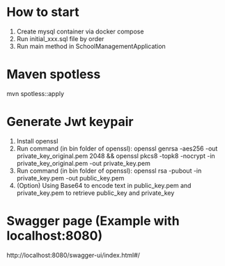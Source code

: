 # How to start
1. Create mysql container via docker compose
2. Run initial_xxx.sql file by order
3. Run main method in SchoolManagementApplication

# Maven spotless
mvn spotless::apply

# Generate Jwt keypair 
1. Install openssl
2. Run command (in bin folder of openssl): openssl genrsa -aes256 -out private_key_original.pem 2048 && openssl pkcs8 -topk8 -nocrypt -in private_key_original.pem -out private_key.pem
3. Run command (in bin folder of openssl): openssl rsa -pubout -in private_key.pem -out public_key.pem
4. (Option) Using Base64 to encode text in public_key.pem and private_key.pem to retrieve public_key and private_key

# Swagger page (Example with localhost:8080)
http://localhost:8080/swagger-ui/index.html#/

